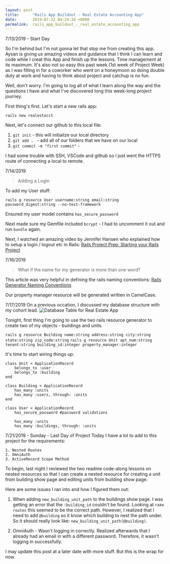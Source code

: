 ```yaml
---
layout: post
title:      "Rails App Buildout - Real Estate Accounting App"
date:       2019-07-22 04:24:34 +0000
permalink:  rails_app_buildout_-_real_estate_accounting_app
---
```



7/13/2019 - Start Day

So I'm behind but I'm not gonna let that stop me from creating this app.
Aysan is giving us amazing videos and guidance that I think I can learn and code while I creat this App and finish up the lessons. Time management at its maximum. It's also not so easy this past week (1st week of Project Week) as I was filling in for a coworker who went on a honeymoon so doing double duty at work and having to think about project and catchup is no fun.

Well, don't worry. I'm going to log all of what I learn along the way and the questions I have and what I've discovered long this week-long project journey.

First thing's first. Let's start a new rails app: 

```
rails new realestacct
```

Next, let's connect our github to this local file:
1. `git init` - this will initialize our local directory
2. `git add . ` - add all of our folders that we have on our local
3. `git commit -m "first commit"` - 

I had some trouble with SSH, VSCode and github so I just went the HTTPS route of connecting a local to remote.

7/14/2019
> Adding a Login

To add my User stuff:
```
rails g resource User username:string email:string password_digest:string --no-test-framework
```

Ensured my user model contains `has_secure_password`

Next made sure my Gemfile included `bcrypt` - I had to uncomment it out and run `bundle` again.

Next, I watched an amazing video by Jennifer Hansen who explained how to setup a login / logout etc in Rails: 
[Rails Project Prep: Starting your Rails Project](https://www.youtube.com/watch?v=22N5TQxW6oA&feature=youtu.be)

7/16/2019
> What if the name for my generator is more than one word?

This article was very helpful in defining the rails naming conventions: [Rails Generator Naming Conventions](https://medium.com/@decode2018/rails-generator-naming-conventions-c3f7df937033)

Our property manager resource will be generated written in CamelCase.

7/17/2019
On a previous occation, I discussed my database structure with my cohort lead.
![Database Table for Real Estate App](https://i.pinimg.com/originals/8a/01/77/8a017737bdcbc83404df3bdc73164d03.png)

Tonight, first thing I'm going to use the two rails resource generator to create two of my objects - buildings and units.

 `rails g resource Building name:string address:string city:string state:string zip_code:string` 
 `rails g resource Unit apt_num:string tenant:string building_id:integer property_manager:integer`
 
It's time to start wiring things up:

```
class Unit < ApplicationRecord
    belongs_to :user
    belongs_to :building
end
```
```
class Building < ApplicationRecord
    has_many :units
    has_many :users, through: :units
end
```

```
class User < ApplicationRecord
    has_secure_password #password validations
    
    has_many :units
    has_many :buildings, through: :units
```
 
 7/21/2019 - Sunday - Last Day of Project
  Today I have a lot to add to this project for the requirements: 
	
	1. Nested Routes
	2. OmniAuth
	3. ActiveRecord Scope Method

To begin, last night I reviewed the two readme code-along lessons on nested resources so that I can create a nested resource for creating a unit from building show page and editing units from building show page. 

Here are some issues I ran into and how I figured them out: 

1) When adding `new_building_unit_path` to the buildings show page. I was getting an error that the `:building_id` couldn't be found. 
Looking at `rake routes` this seemed to be the correct path. 
However, I realized that I need to add `@building` so it know which building to nest the path under.
So it should really look like: `new_building_unit_path(@building)`. 

2) OmniAuth - Wasn't logging in correctly. Realized afterwards that I already had an email in with a different password. Therefore, it wasn't logging in successfully.

I may update this post at a later date with more stuff. But this is the wrap for now.




 
